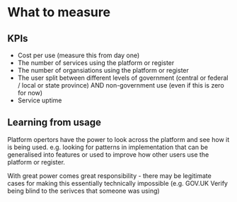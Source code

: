 <!-- TITLE: What To Measure -->

# What to measure

## KPIs
* Cost per use (measure this from day one)
* The number of services using the platform or register
* The number of organsiations using the platform or register
* The user split between different levels of government (central or federal / local or state province) AND non-government use (even if this is zero for now)
* Service uptime


## Learning from usage

Platform opertors have the power to look across the platform and see how it is being used. e.g. looking for patterns in implementation that can be generalised into features or used to improve how other users use the platform or register.

With great power comes great responsibility - there may be legitimate cases for making this essentially technically impossible (e.g. GOV.UK Verify being blind to the serivces that someone was using)